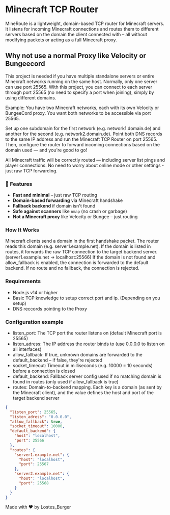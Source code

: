 # Minecraft TCP Router

MineRoute is a lightweight, domain-based TCP router for Minecraft servers.  
It listens for incoming Minecraft connections and routes them to different servers based on the domain the client connected with – all without modifying packets or acting as a full Minecraft proxy.

## Why not use a normal Proxy like Velocity or Bungeecord
This project is needed if you have multiple standalone servers or entire Minecraft networks running on the same host. Normally, only one server can use port 25565.
With this project, you can connect to each server through port 25565 (no need to specify a port when joining), simply by using different domains.

Example:
You have two Minecraft networks, each with its own Velocity or BungeeCord proxy.
You want both networks to be accessible via port 25565.

Set up one subdomain for the first network (e.g. network1.domain.de)
and another for the second (e.g. network2.domain.de).
Point both DNS records to the same IP address and run the Minecraft TCP Router on port 25565.
Then, configure the router to forward incoming connections based on the domain used — and you're good to go!

All Minecraft traffic will be correctly routed — including server list pings and player connections.
No need to worry about online mode or other settings - just raw TCP forwarding.

### 🔧 Features

- **Fast and minimal** – just raw TCP routing
- **Domain-based forwarding** via Minecraft handshake
- **Fallback backend** if domain isn't found
- **Safe against scanners** like `nmap` (no crash or garbage)
- **Not a Minecraft proxy** like Velocity or Bungee – just routing

### How It Works
Minecraft clients send a domain in the first handshake packet.
The router reads this domain (e.g. server1.example.net).
If the domain is listed in routes, it forwards the raw TCP connection to the target backend server. (server1.example.net -> localhost:25566)
If the domain is not found and allow_fallback is enabled, the connection is forwarded to the default backend.
If no route and no fallback, the connection is rejected.

### Requirements
- Node.js v14 or higher
- Basic TCP knowledge to setup correct port and ip. (Depending on you setup)
- DNS reccords pointing to the Proxy

### Configuration example
- listen_port: The TCP port the router listens on (default Minecraft port is 25565)
- listen_adress: The IP address the router binds to (use 0.0.0.0 to listen on all interfaces)
- allow_fallback: If true, unknown domains are forwarded to the default_backend – if false, they're rejected
- socket_timeout: Timeout in milliseconds (e.g. 10000 = 10 seconds) before a connection is closed
- default_backend: Fallback server config used if no matching domain is found in routes (only used if allow_fallback is true)
- routes: Domain-to-backend mapping. Each key is a domain (as sent by the Minecraft client), and the value defines the host and port of the target backend server

```json
{
  "listen_port": 25565,
  "listen_adress": "0.0.0.0",
  "allow_fallback": true,
  "socket_timeout": 10000,
  "default_backend": {
    "host": "localhost",
    "port": 25566
  },
  "routes": {
    "server1.example.net": {
      "host": "localhost",
      "port": 25567
    },
    "server2.example.net": {
      "host": "localhost",
      "port": 25568
    }
  }
}
```



Made with ❤️ by Lostes_Burger
